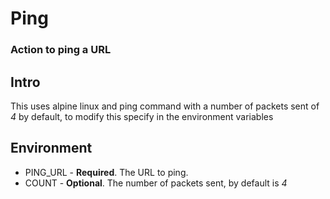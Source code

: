 <h1 id="ping">Ping</h1>
<h3 id="action-to-ping-a-url">Action to ping a URL</h3>
<h2 id="intro">Intro</h2>
<p>This uses alpine linux and ping command with a number of packets sent of <i>4</i> by default, to modify this specify in the environment variables</p>
<h2 id="environment">Environment</h2>
<ul>
<li>PING_URL - <strong>Required</strong>. The URL to ping.</li>
<li>COUNT - <strong>Optional</strong>. The number of packets sent, by default is <i>4</i></li>
</ul>
